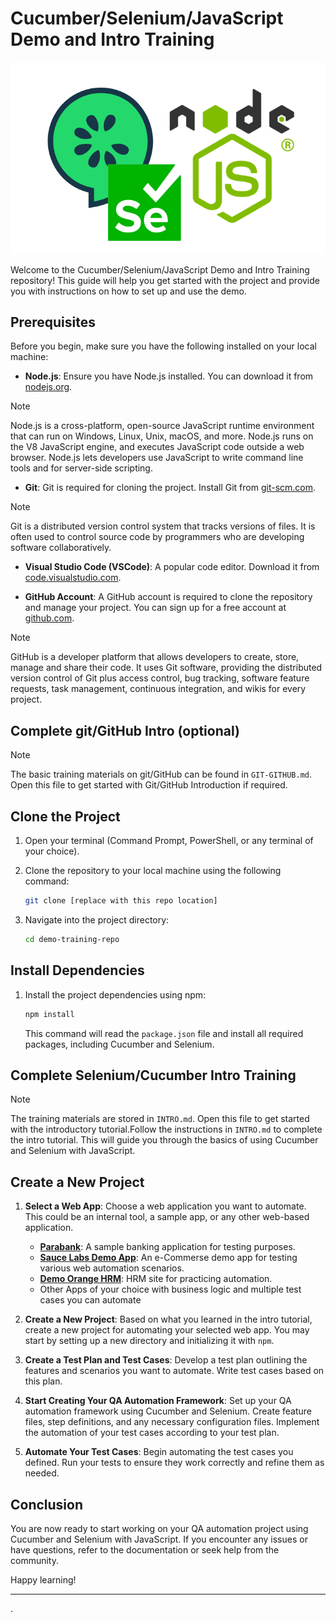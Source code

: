 
# Cucumber/Selenium/JavaScript Demo and Intro Training

![Cucumber/Selenium/JavaScript Demo and Intro Training](img/image01.png)

Welcome to the Cucumber/Selenium/JavaScript Demo and Intro Training repository! This guide will help you get started with the project and provide you with instructions on how to set up and use the demo. 

## Prerequisites

Before you begin, make sure you have the following installed on your local machine:

- **Node.js**: Ensure you have Node.js installed. You can download it from [nodejs.org](https://nodejs.org/).

> [!NOTE]
> Node.js is a cross-platform, open-source JavaScript runtime environment that can run on Windows, Linux, Unix, macOS, and more. Node.js runs on the V8 JavaScript engine, and executes JavaScript code outside a web browser. Node.js lets developers use JavaScript to write command line tools and for server-side scripting.

- **Git**: Git is required for cloning the project. Install Git from [git-scm.com](https://git-scm.com/).

> [!NOTE]
> Git is a distributed version control system that tracks versions of files. It is often used to control source code by programmers who are developing software collaboratively.

- **Visual Studio Code (VSCode)**: A popular code editor. Download it from [code.visualstudio.com](https://code.visualstudio.com/).

- **GitHub Account**: A GitHub account is required to clone the repository and manage your project. You can sign up for a free account at [github.com](https://github.com/).

> [!NOTE]
> GitHub is a developer platform that allows developers to create, store, manage and share their code. It uses Git software, providing the distributed version control of Git plus access control, bug tracking, software feature requests, task management, continuous integration, and wikis for every project.

## Complete git/GitHub Intro (optional)
> [!NOTE]
The basic training materials on git/GitHub can be found in `GIT-GITHUB.md`. Open this file to get started with Git/GitHub Introduction if required.

## Clone the Project

1. Open your terminal (Command Prompt, PowerShell, or any terminal of your choice).
2. Clone the repository to your local machine using the following command:

   ```bash
   git clone [replace with this repo location]
   ```

3. Navigate into the project directory:

   ```bash
   cd demo-training-repo
   ```

## Install Dependencies

1. Install the project dependencies using npm:

   ```bash
   npm install
   ```

   This command will read the `package.json` file and install all required packages, including Cucumber and Selenium.



## Complete Selenium/Cucumber Intro Training
> [!NOTE]
The training materials are stored in `INTRO.md`. Open this file to get started with the introductory tutorial.Follow the instructions in `INTRO.md` to complete the intro tutorial. This will guide you through the basics of using Cucumber and Selenium with JavaScript.

## Create a New Project

1. **Select a Web App**: Choose a web application you want to automate. This could be an internal tool, a sample app, or any other web-based application.

   - **[Parabank](https://parabank.parasoft.com/parabank/index.htm)**: A sample banking application for testing purposes.
   - **[Sauce Labs Demo App](https://www.saucedemo.com/)**: An e-Commerse demo app for testing various web automation scenarios.
   - **[Demo Orange HRM](https://opensource-demo.orangehrmlive.com/web/index.php/auth/login)**: HRM site for practicing automation.
   - Other Apps of your choice with business logic and multiple test cases you can automate


2. **Create a New Project**: Based on what you learned in the intro tutorial, create a new project for automating your selected web app. You may start by setting up a new directory and initializing it with `npm`.

3. **Create a Test Plan and Test Cases**: Develop a test plan outlining the features and scenarios you want to automate. Write test cases based on this plan.

4. **Start Creating Your QA Automation Framework**: Set up your QA automation framework using Cucumber and Selenium. Create feature files, step definitions, and any necessary configuration files. Implement the automation of your test cases according to your test plan.

5. **Automate Your Test Cases**: Begin automating the test cases you defined. Run your tests to ensure they work correctly and refine them as needed.

## Conclusion

You are now ready to start working on your QA automation project using Cucumber and Selenium with JavaScript. If you encounter any issues or have questions, refer to the documentation or seek help from the community.

Happy learning!

---
.